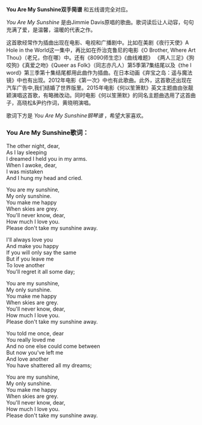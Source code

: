 

**You Are My Sunshine双手简谱** 和五线谱完全对应。

_You Are My Sunshine_ 是由Jimmie Davis原唱的歌曲。歌词读后让人动容，句句充满了爱，是温馨，温暖的代表之作。

这首歌经常作为插曲出现在电影、电视和广播剧中。比如在美剧《夜行天使》A Hole in the World这一集中，再比如在乔治克鲁尼的电影《O
Brother, Where Art Thou》（老兄，你在哪）中。还有《8090师生恋》《曲线难题》 《两人三足》《狗咬狗》《真爱之吻》《Queer as
Folk》（同志亦凡人）第5季第7集结尾以及《the l
word》第三季第十集结尾都用此曲作为插曲。在日本动画《弃宝之岛：遥与魔法镜》中也有出现。2012年电影《第一次》中也有此歌曲。此外，这首歌还出现在汽车广告中,我们结婚了世界版里。2015年电影《何以笙箫默》英文主题曲由张靓颖演唱这首歌，有略微改动。同时电影《何以笙箫默》的同名主题曲选用了这首曲子，高晓松&尹约作词，黄晓明演唱。

歌词下方是 _You Are My Sunshine钢琴谱_ ，希望大家喜欢。

### You Are My Sunshine歌词：

The other night, dear,  
As I lay sleeping  
I dreamed I held you in my arms.  
When I awoke, dear,  
I was mistaken  
And I hung my head and cried.

You are my sunshine,  
My only sunshine.  
You make me happy  
When skies are grey.  
You'll never know, dear,  
How much I love you.  
Please don't take my sunshine away.

I'll always love you  
And make you happy  
If you will only say the same  
But if you leave me  
To love another  
You'll regret it all some day;

You are my sunshine,  
My only sunshine.  
You make me happy  
When skies are grey.  
You'll never know, dear,  
How much I love you.  
Please don't take my sunshine away.

You told me once, dear  
You really loved me  
And no one else could come between  
But now you've left me  
And love another  
You have shattered all my dreams;

You are my sunshine,  
My only sunshine.  
You make me happy  
When skies are grey.  
You'll never know, dear,  
How much I love you.  
Please don't take my sunshine away.


